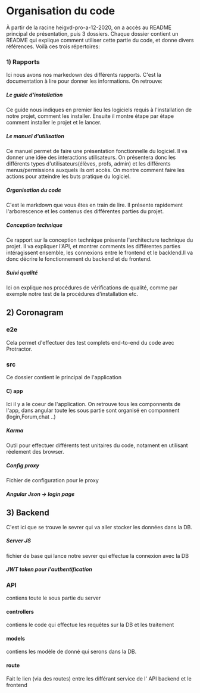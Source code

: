 # Organisation du code

À partir de la racine heigvd-pro-a-12-2020, on a accès au README principal de présentation, puis 3 dossiers. Chaque dossier contient un README qui explique comment utiliser cette partie du code, et donne divers références. Voilà ces trois répertoires:

### 1) Rapports
Ici nous avons nos markedown des différents rapports. C'est la documentation à lire pour donner les informations. On retrouve:

##### Le guide d'installation
Ce guide nous indiques en premier lieu les logiciels requis à l'installation de notre projet, comment les installer. Ensuite il montre étape par étape comment installer le projet et le lancer.

##### Le manuel d'utilisation
Ce manuel permet de faire une présentation fonctionnelle du logiciel. Il va donner une idée des interactions utilisateurs. On présentera donc les différents types d'utilisateurs(élèves, profs, admin) et les différents menus/permissions auxquels ils ont accès. On montre comment faire les actions pour atteindre les buts pratique du logiciel.

##### Organisation du code
C'est le markdown que vous êtes en train de lire. Il présente rapidement l'arborescence et les contenus des différentes parties du projet.

##### Conception technique
Ce rapport sur la conception technique présente l'architecture technique du projet. Il va expliquer l'API, et montrer comments les différentes parties intéragissent ensemble, les connexions entre le frontend et le backlend.Il va donc décrire le fonctionnement du backend et du frontend.


##### Suivi qualité
Ici on explique nos procédures de vérifications de qualité, comme par exemple notre test de la procédures d'installation etc.

## 2) Coronagram

### e2e
Cela permet d'effectuer des test complets end-to-end du code avec Protractor.

### src
Ce dossier contient le principal de l'application
#### C) app
Ici il y a le coeur de l'application. On retrouve tous les componnents de l'app, dans angular toute les sous partie sont organisé en componnent (login,Forum,chat ..)
##### Karma
Outil pour effectuer différents test unitaires du code, notament en utilisant réelement des browser.

##### Config proxy
Fichier de configuration pour le proxy

##### Angular Json -> login page

## 3) Backend

C'est ici que se trouve le sevrer qui va aller stocker les données dans la DB. 
##### Server JS
fichier de base qui lance  notre sevrer qui effectue la connexion avec la DB
##### JWT token pour l'authentification

### API
contiens toute le sous partie du server 

#### controllers
contiens le code qui effectue les requêtes sur la DB et les traitement 
#### models
contiens les modèle de donné qui serons dans la DB.
#### route
Fait le lien (via des routes) entre les différant service de l' API backend et le frontend




